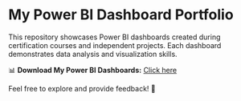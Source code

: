 # My Power BI Dashboard Portfolio  

This repository showcases Power BI dashboards created during certification courses and independent projects. Each dashboard demonstrates data analysis and visualization skills.  

📊 **Download My Power BI Dashboards:** [Click here](https://drive.google.com/uc?export=download&id=10u7MsDpCfNsvSK03-staG4jtwC52FRTf)  

Feel free to explore and provide feedback! 🚀  
